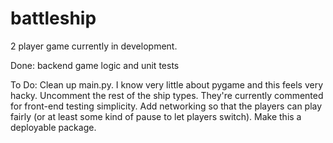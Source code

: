 # battleship
2 player game currently in development. 

Done: backend game logic and unit tests

To Do:
  Clean up main.py. I know very little about pygame and this feels very hacky.
  Uncomment the rest of the ship types. They're currently commented for front-end testing simplicity.
  Add networking so that the players can play fairly (or at least some kind of pause to let players switch).
  Make this a deployable package.
